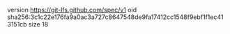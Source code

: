 version https://git-lfs.github.com/spec/v1
oid sha256:3c1c22e176fa9a0ac3a727c8647548de9fa17412cc1548f9ebf1f1ec413151cb
size 18
